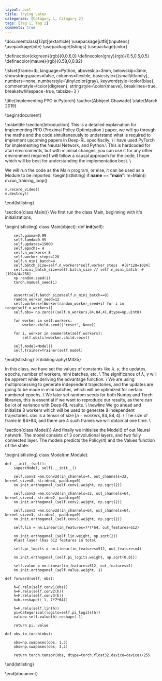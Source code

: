 ```yaml
--- 
layout: post 
title: Trying Latex
categories: [Catagory 1, Catagory 2] 
tags: [Tag 1, Tag 2] 
comments: true 
---
```

\documentclass[12pt]{extarticle}
\usepackage[utf8]{inputenc}
\usepackage{cite}
\usepackage{listings}
\usepackage{color}

\definecolor{dkgreen}{rgb}{0,0.6,0}
\definecolor{gray}{rgb}{0.5,0.5,0.5}
\definecolor{mauve}{rgb}{0.58,0,0.82}

\lstset{frame=tb,
  language=Python,
  aboveskip=3mm,
  belowskip=3mm,
  showstringspaces=false,
  columns=flexible,
  basicstyle={\small\ttfamily},
  numbers=none,
  numberstyle=\tiny\color{gray},
  keywordstyle=\color{blue},
  commentstyle=\color{dkgreen},
  stringstyle=\color{mauve},
  breaklines=true,
  breakatwhitespace=true,
  tabsize=3
}

\title{Implementing PPO in Pytorch}
\author{Abhijeet Ghawade}
\date{March 2019}

\begin{document}

\maketitle
\section{Introduction}
This is a detailed explaination for implementing PPO (Proximal Policy Optimization ) paper, we will go through the maths and the code simultaneously to understand what is required to implement upcoming papers in Deep-RL specifiaclly. \\
I have used PyTorch for implementing the Neural Network, and Python.\\
This is hardcoded for atari environments, but with minimal changes, you can use it for any other environment required 
I will follow a causal approach for the code, I hope which will be best for understanding the implementation best. \\


We will run the code as the Main program, or else, it can be used as a Module to be imported. 
\begin{lstlisting}
if __name__ == "__main__":
	m=Main()
	m.run_training_loop()
	
	m.record_video()
	m.destroy()
\end{lstlisting}

\section{class Main()}
We first run the class Main, beginning with it's initializations, 

\begin{lstlisting}
class Main(object):
	def __init__(self):

		self.gamma=0.99
		self.lamda=0.95
		self.updates=15000
		self.epochs= 4 
		self.n_workers= 8
		self.worker_steps=128
		self.n_mini_batch=4
		self.batch_size=self.n_workers*self.worker_steps  #[8*128=1024]
		self.mini_batch_size=self.batch_size // self.n_mini_batch  #[1024/4=256]
		np.random.seed(1)
		torch.manual_seed(1)


		assert(self.batch_size%self.n_mini_batch==0)
		random_worker_seed=12
		self.workers=[Worker(random_worker_seed+i) for i in range(self.n_workers)]
		self.obs= np.zeros((self.n_workers,84,84,4),dtype=np.uint8)

		for worker in self.workers:
			worker.child.send(("reset", None))

		for i, worker in enumerate(self.workers):
			self.obs[i]=worker.child.recv()

		self.model=Model()
		self.trainer=Trainer(self.model)
\end{lstlisting}
%\bibliography{M335}


In this class, we have set the values of constants like $\lambda$, $\gamma$, the updates, epochs, number of workers, mini batches, etc. \\
The significance of  $\lambda$, $\gamma$ will be apprent while deriving the advantage function. \\
We are using multiprocessing to generate independent trajectories, and the updates are going to be made in mini batches, which will be optimized for certain numberof epochs. \\
We later set random seeds for both Numpy and Torch libraries, this is essential if we want to reproduce our results, as there can be lot of variance with Deep-RL results. \\
\newline
We go ahead and initialize 8 workers which will be used to generate 8 independent trajectories. 
obs is a tensor of size $[n-workers, 84, 84, 4]$. \\
The size of frame in 84*84, and there are 4 such frames we will obtain at one time. \\

\section{class Model()}
And finally we initialise the Model() of out Neural network. 
The model consists of 3 convolutional layers, and two fully connected layer. 
The models predicts the Policy($\pi$) and the Values function of the state. 

\begin{lstlisting}
class Model(nn.Module):

	def __init__(self):
		super(Model, self).__init__()

		self.conv1 =nn.Conv2d(in_channels=4, out_channels=32, kernel_size=8, stride=4, padding=0)
		nn.init.orthogonal_(self.conv1.weight, np.sqrt(2))

		self.conv2 =nn.Conv2d(in_channels=32, out_channels=64, kernel_size=4, stride=2, padding=0)
		nn.init.orthogonal_(self.conv2.weight, np.sqrt(2))

		self.conv3 =nn.Conv2d(in_channels=64, out_channels=64, kernel_size=3, stride=1, padding=0)
		nn.init.orthogonal_(self.conv3.weight, np.sqrt(2))		

		self.lin = nn.Linear(in_features=7*7*64, out_features=512)

		nn.init.orthogonal_(self.lin.weight, np.sqrt(2))
		#last layer lhas 512 features in total 

		self.pi_logits = nn.Linear(in_features=512, out_features=4)

		nn.init.orthogonal_(self.pi_logits.weight, np.sqrt(0.01))

		self.value = nn.Linear(in_features=512, out_features=1)
		nn.init.orthogonal_(self.value.weight, 1)

	def forward(self, obs):
		
		h=F.relu(self.conv1(obs))
		h=F.relu(self.conv2(h))
		h=F.relu(self.conv3(h))
		h=h.reshape((-1, 7*7*64))
		
		h=F.relu(self.lin(h))
		pi=Categorical(logits=self.pi_logits(h))
		value= self.value(h).reshape(-1)

		return pi, value

	def obs_to_torch(obs):

		obs=np.swapaxes(obs, 1,3)
		obs=np.swapaxes(obs, 3,2)

		return torch.tensor(obs, dtype=torch.float32,device=device)/255

\end{lstlisting}

\end{document}

